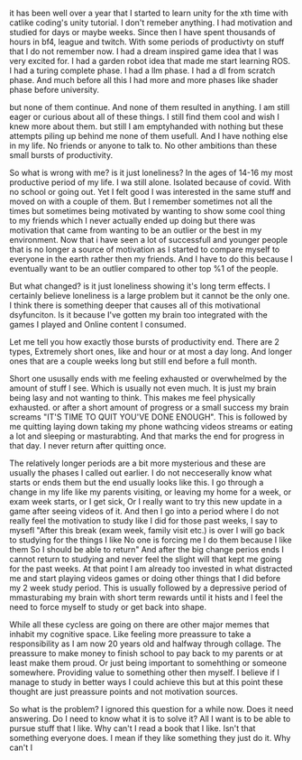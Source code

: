 it has been well over a year that I started to learn unity for the xth time with catlike coding's unity tutorial. I don't remeber anything. I had motivation and studied for days or maybe weeks. Since then I have spent thousands of hours in bf4, league and twitch. With some periods of productivty on stuff that I do not remember now. I had a dream inspired game idea that I was very excited for. I had a garden robot idea that made me start learning ROS. I had a turing complete phase. I had a llm phase. I had a dl from scratch phase. And much before all this I had more and more phases like shader phase before university.

but none of them continue. And none of them resulted in anything. I am still eager or curious about all of these things. I still find them cool and wish I knew more about them. but still I am emptyhanded with nothing but these attempts piling up behind me none of them usefull. And I have nothing else in my life. No friends or anyone to talk to. No other ambitions than these small bursts of productivity.

So what is wrong with me?
is it just loneliness?
In the ages of 14-16 my most productive period of my life. I wa still alone.
Isolated because of covid. With no school or going out. Yet I felt good I was interested in the same stuff and moved on with a couple of them.
But I remember sometimes not all the times but sometimes being motivated by wanting to show some cool thing to my friends which I never actually ended up doing but there was motivation that came from wanting to be an outlier or the best in my environment. Now that i have seen a lot of successfull and younger people that is no longer a source of motivation as I started to compare myself to everyone in the earth rather then my friends. And I have to do this because I eventually want to be an outlier compared to other top %1 of the people.

But what changed?
is it just loneliness showing it's long term effects.
I certainly believe loneliness is a large problem but it cannot be the only one.
I think there is something deeper that causes all of this motivational dsyfunciton.
Is it because I've gotten my brain too integrated with the games I played and Online content I consumed.

Let me tell you how exactly those bursts of productivity end.
There are 2 types, Extremely short ones, like and hour or at most a day long.
And longer ones that are a couple weeks long but still end before a full month.

Short one ususally ends with me feeling exhausted or overwhelmed by the amount of stuff I see. Which is usually not even much. It is just my brain being lasy and not wanting to think. This makes me feel physically exhausted. or after a short amount of progress or a small success my brain screams "IT'S TIME TO QUIT YOU'VE DONE ENOUGH". This is followed by me quitting laying down taking my phone wathcing videos streams or eating a lot and sleeping or masturabting.
And that marks the end for progress in that day. I never return after quitting once.

The relatively longer periods are a bit more mysterious and these are usually the phases I called out earlier. I do not necceserally know what starts or ends them but the end usually looks like this.
I go through a change in my life like my parents visiting, or leaving my home for a week, or exam week starts, or I get sick, Or I really want to try this new update in a game after seeing videos of it. And then I go into a period where I do not really feel the motivation to study like I did for those past weeks, I say to mysefl "After this break (exam week, family visit etc.) is over I will go back to studying for the things I like No one is forcing me I do them because I like them So I should be able to return" And after the big change perios ends I cannot return to studying and never feel the slight will that kept me going for the past weeks. At that point I am already too invested in what distracted me and start playing videos games or doing other things that I did before my 2 week study period. This is usually followed by a depressive period of mmasturabing my brain with short term rewards until it hists and I feel the need to force myself to study or get back into shape.

While all these cycless are going on there are other major memes that inhabit my cognitive space. Like feeling more preassure to take a responsibility as I am now 20 years old and halfway through collage. The preassure to make money to finish school to pay back to my parents or at least make them proud. Or just being important to somehthing or someone somewhere. Providing value to something other then myself. I believe if I manage to study in better ways I could achieve this but at this point these thought are just preassure points and not motivation sources. 


So what is the problem?
I ignored this question for a while now.
Does it need answering. Do I need to know what it is to solve it?
All I want is to be able to pursue stuff that I like.
Why can't I read a book that I like. Isn't that something everyone does. I mean if they like something they just do it. Why can't I

